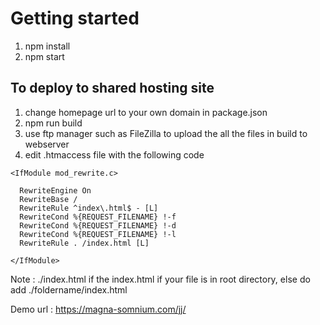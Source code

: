 # Getting started

1) npm install
2) npm start

## To deploy to shared hosting site
1) change homepage url to your own domain in package.json
2) npm run build
3) use ftp manager such as FileZilla to upload the all the files in build to webserver
4) edit .htmaccess file with the following code
```
<IfModule mod_rewrite.c>

  RewriteEngine On
  RewriteBase /
  RewriteRule ^index\.html$ - [L]
  RewriteCond %{REQUEST_FILENAME} !-f
  RewriteCond %{REQUEST_FILENAME} !-d
  RewriteCond %{REQUEST_FILENAME} !-l
  RewriteRule . /index.html [L]

</IfModule>
```

Note : ./index.html if the index.html if your file is in root directory, else do add ./foldername/index.html

Demo url : https://magna-somnium.com/jj/
